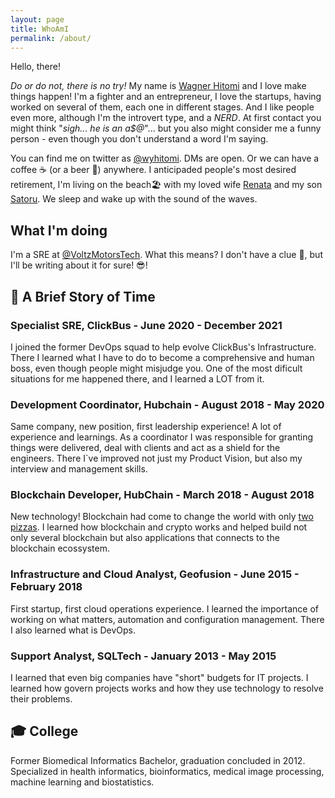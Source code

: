 ```yaml
---
layout: page
title: WhoAmI
permalink: /about/
---
```


Hello, there!

*Do or do not, there is no try!* My name is [Wagner Hitomi](https://linkedin.com/in/wyhitomi) and I love make things happen! I'm a fighter and an entrepreneur, I love the startups, having worked on several of them, each one in different stages. And I like people even more, although I'm the introvert type, and a *NERD*. At first contact you might think "*sigh... he is an a$@*"... but you also might consider me a funny person - even though you don't understand a word I'm saying.

You can find me on twitter as [@wyhitomi](https://twitter.com/wyhitomi). DMs are open. Or we can have a coffee :coffee: (or a beer :beers:) anywhere. I anticipaded people's most desired retirement, I'm living on the beach:beach_umbrella: with my loved wife [Renata](https://instagram.com/renatahitomii) and my son [Satoru](https://instagram.com/bloguinhobabyjapa). We sleep and wake up with the sound of the waves.


## What I'm doing

I'm a SRE at [@VoltzMotorsTech](https://twitter.com/VoltzMotorsTech). What this means? I don't have a clue :monocle_face:, but I'll be writing about it for sure! :sunglasses:!

## :peanuts: A Brief Story of Time

### Specialist SRE, ClickBus - June 2020 - December 2021

I joined the former DevOps squad to help evolve ClickBus's Infrastructure. There I learned what I have to do to become a comprehensive and human boss, even though people might misjudge you. One of the most dificult situations for me happened there, and I learned a LOT from it.

### Development Coordinator, Hubchain - August 2018 - May 2020

Same company, new position, first leadership experience! A lot of experience and learnings. As a coordinator I was responsible for granting things were delivered, deal with clients and act as a shield for the engineers. There I`ve improved not just my Product Vision, but also my interview and management skills.

### Blockchain Developer, HubChain - March 2018 - August 2018

New technology! Blockchain had come to change the world with only [two pizzas](https://exame.com/future-of-money/criptoativos/o-que-e-bitcoin-pizza-day-conheca-a-data-comemorada-neste-domingo/). I learned how blockchain and crypto works and helped build not only several blockchain but also applications that connects to the blockchain ecossystem.

### Infrastructure and Cloud Analyst, Geofusion - June 2015 - February 2018

First startup, first cloud operations experience. I learned the importance of working on what matters, automation and configuration management. There I also learned what is DevOps.

### Support Analyst, SQLTech - January 2013 - May 2015

I learned that even big companies have "short" budgets for IT projects. I learned how govern projects works and how they use technology to resolve their problems.

## 🎓 College

Former Biomedical Informatics Bachelor, graduation concluded in 2012. Specialized in health informatics, bioinformatics, medical image processing, machine learning and biostatistics.
